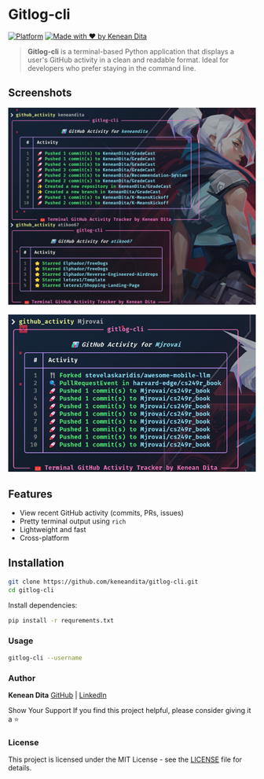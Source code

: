 
# Gitlog-cli

[![Platform](https://img.shields.io/badge/platform-Windows%20%7C%20Linux%20%7C%20macOS-lightgrey?style=flat-square)]()
[![Made with ♥ by Kenean Dita](https://img.shields.io/badge/Made%20with%20%E2%99%A5%20by-Kenean%20Dita-blueviolet?style=flat-square)]()

> **Gitlog-cli** is a terminal-based Python application that displays a user's GitHub activity in a clean and readable format. Ideal for developers who prefer staying in the command line.



## Screenshots

<p align="center">
  <img src="assets/screenshot1.png" alt="Gitlog-cli screenshot 1" width="700"/>
  <br/><br/>
  <img src="assets/screenshot2.png" alt="Gitlog-cli screenshot 2" width="700"/>
</p>

## Features

- View recent GitHub activity (commits, PRs, issues)
- Pretty terminal output using `rich`
- Lightweight and fast
- Cross-platform

## Installation

```bash
git clone https://github.com/keneandita/gitlog-cli.git
cd gitlog-cli
```

Install dependencies:

```bash
pip install -r requrements.txt
```

### Usage

```bash
gitlog-cli --username
```

### Author

**Kenean Dita**
[GitHub](https://github.com/kenean-dita) | [LinkedIn](https://www.linkedin.com/in/keneandita/)

Show Your Support
If you find this project helpful, please consider giving it a ⭐

### License

This project is licensed under the MIT License - see the [LICENSE](./LICENSE) file for details.
